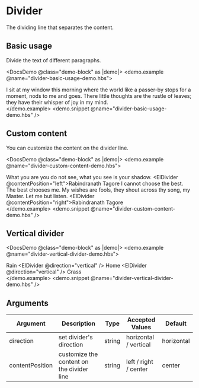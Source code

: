 <!-- markdownlint-disable MD033 -->
# Divider

The dividing line that separates the content.

## Basic usage

Divide the text of different paragraphs.

<DocsDemo @class="demo-block" as |demo|>
    <demo.example @name="divider-basic-usage-demo.hbs">
      <div>
        <span>I sit at my window this morning where the world like a passer-by stops for a moment, nods to me and goes.</span>
        <ElDivider />
        <span>There little thoughts are the rustle of leaves; they have their whisper of joy in my mind.</span>
      </div>
    </demo.example>
    <demo.snippet @name="divider-basic-usage-demo.hbs" />
</DocsDemo>

## Custom content

You can customize the content on the divider line.

<DocsDemo @class="demo-block" as |demo|>
    <demo.example @name="divider-custom-content-demo.hbs">
      <div>
        <span>What you are you do not see, what you see is your shadow. </span>
        <ElDivider @contentPosition="left">Rabindranath Tagore</ElDivider>
        <span>I cannot choose the best. The best chooses me.</span>
        <ElDivider><i class="el-icon-star-on"></i></ElDivider>
        <span>My wishes are fools, they shout across thy song, my Master. Let me but listen.</span>
        <ElDivider @contentPosition="right">Rabindranath Tagore</ElDivider>
      </div>
    </demo.example>
    <demo.snippet @name="divider-custom-content-demo.hbs" />
</DocsDemo>

## Vertical divider

<DocsDemo @class="demo-block" as |demo|>
    <demo.example @name="divider-vertical-divider-demo.hbs">
      <div>
        <span>Rain</span>
        <ElDivider @direction="vertical" />
        <span>Home</span>
        <ElDivider @direction="vertical" />
        <span>Grass</span>
      </div>
    </demo.example>
    <demo.snippet @name="divider-vertical-divider-demo.hbs" />
</DocsDemo>

## Arguments

| Argument        | Description                               | Type   | Accepted Values       | Default    |
| --------------- | ----------------------------------------- | ------ | --------------------- | ---------- |
| direction       | set divider's direction                   | string | horizontal / vertical | horizontal |
| contentPosition | customize the content on the divider line | string | left / right / center | center     |
